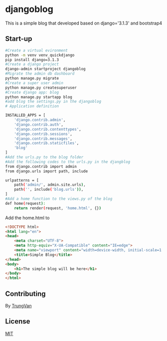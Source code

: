 # djangoblog 
This is a simple blog that developed based on django='3.1.3' and bootstrap4
## Start-up
```bash
#Create a virtual evironment
python -m venv venv_quickdjango
pip install django=3.1.3
#Create a django project
django-admin startproject djangoblog
#Migrate the admin db dashboard
python manage.py migrate
#Create a super user admin
python manage.py createsuperuser
#Create django app: blog
python manage.py startapp blog
#add blog the settings.py in the djangoblog
# Application definition

INSTALLED_APPS = [
    'django.contrib.admin',
    'django.contrib.auth',
    'django.contrib.contenttypes',
    'django.contrib.sessions',
    'django.contrib.messages',
    'django.contrib.staticfiles',
    'blog'
]
#Add the urls.py to the blog folder
#Add the following codes to the urls.py in the djangblog
from django.contrib import admin
from django.urls import path, include

urlpatterns = [
    path('admin/', admin.site.urls),
    path('', include('blog.urls')),
]
#Add a home function to the views.py of the blog
def home(request):
    return render(request, 'home.html', {})
```
Add the home.html to
```html
<!DOCTYPE html>
<html lang="en">
<head>
    <meta charset="UTF-8">
    <meta http-equiv="X-UA-Compatible" content="IE=edge">
    <meta name="viewport" content="width=device-width, initial-scale=1.0">
    <title>Simple Blog</title>
</head>
<body>
    <h1>The simple blog will be here</h1>
</body>
</html>
```
## Contributing
By [TrungVan](https://www.facebook.com/trungnemo)
## License
[MIT](https://choosealicense.com/licenses/mit/)
